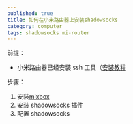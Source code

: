 ```yaml
---
published: true
title: 如何在小米路由器上安装shadowsocks
category: computer
tags: shadowsocks mi-router
---
```


前提：

- 小米路由器已经安装 ssh 工具（[安装教程](2021-06-04-mi-router-mini-ssh.md)

步骤：

1. 安装[mixbox](https://github.com/monlor/MIXBOX-ARCHIVE)
1. 安装 shadowsocks 插件
1. 配置 shadowsocks
